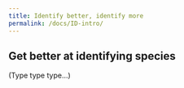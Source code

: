 ```yaml
---
title: Identify better, identify more
permalink: /docs/ID-intro/
---
```


## Get better at identifying species

(Type type type...)